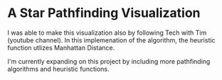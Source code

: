 # A Star Pathfinding Visualization

I was able to make this visualization also by following Tech with Tim (youtube channel). In this implemenation of the algorithm, the heuristic function 
utlizes Manhattan Distance. 

I'm currently expanding on this project by including more pathfinding algorithms and heuristic functions.
